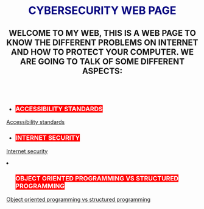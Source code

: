 
<h1 style="text-align: center;"><span style="color: #000080;">CYBERSECURITY WEB PAGE</span></h1>
<h2 style="text-align: center;">WELCOME TO MY WEB, THIS IS A WEB PAGE TO KNOW THE DIFFERENT PROBLEMS ON INTERNET AND HOW TO PROTECT YOUR COMPUTER. WE ARE GOING TO TALK OF SOME DIFFERENT ASPECTS:</h2>
<h2>&nbsp;</h2>
<ul>
<li>
<h3><span style="background-color: #ff0000; color: #ffffff;">ACCESSIBILITY STANDARDS</span></h3>
</li>
</ul>
<p><a href="https://jaimuspl21.github.io/CYBER-SECURITY/Accessibility_standards.html">Accessibility standards</a></p>
<ul>
<li>
<h3><span style="background-color: #ff0000; color: #ffffff;">INTERNET SECURITY</span></h3>
</li>
</ul>
<p><a href="https://jaimuspl21.github.io/CYBER-SECURITY/Internet_security.html">Internet security</a></p>
<li>
<ul>
<h3><span style="background-color: #ff0000; color: #ffffff;">OBJECT ORIENTED PROGRAMMING VS STRUCTURED PROGRAMMING</span></h3>
</li>
</ul>
<p><a href="https://jaimuspl21.github.io/CYBER-SECURITY/Obj_oriented_programming_vs_structured_programming.html">Object oriented programming vs structured programming</a></p>  


